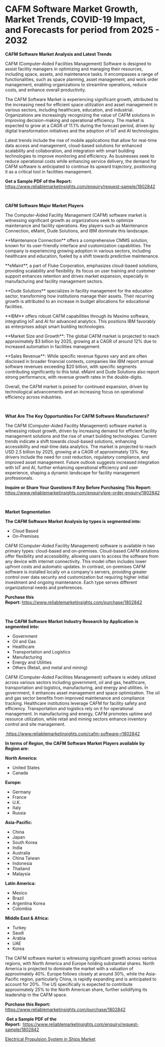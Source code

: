 <p><h1>CAFM Software Market Growth, Market Trends, COVID-19 Impact, and Forecasts for period from 2025 - 2032</h1></p><p><strong>CAFM Software Market Analysis and Latest Trends</strong></p>
<p><p>CAFM (Computer-Aided Facilities Management) Software is designed to assist facility managers in optimizing and managing their resources, including space, assets, and maintenance tasks. It encompasses a range of functionalities, such as space planning, asset management, and work order management, enabling organizations to streamline operations, reduce costs, and enhance overall productivity.</p><p>The CAFM Software Market is experiencing significant growth, attributed to the increasing need for efficient space utilization and asset management in various sectors, including healthcare, education, and industrial. Organizations are increasingly recognizing the value of CAFM solutions in improving decision-making and operational efficiency. The market is expected to grow at a CAGR of 11.1% during the forecast period, driven by digital transformation initiatives and the adoption of IoT and AI technologies. </p><p>Latest trends include the rise of mobile applications that allow for real-time data access and management, cloud-based solutions for enhanced scalability and collaboration, and integration with smart building technologies to improve monitoring and efficiency. As businesses seek to reduce operational costs while enhancing service delivery, the demand for CAFM software is anticipated to continue its upward trajectory, positioning it as a critical tool in facilities management.</p></p>
<p><strong>Get a Sample PDF of the Report:&nbsp;</strong> <a href="https://www.reliablemarketinsights.com/enquiry/request-sample/1802842?utm_campaign=3014&utm_medium=2&utm_source=Github&utm_content=ia&utm_term=10032025&utm_id=cafm-software">https://www.reliablemarketinsights.com/enquiry/request-sample/1802842</a></p>
<p>&nbsp;</p>
<p><strong>CAFM Software Major Market Players</strong></p>
<p><p>The Computer-Aided Facility Management (CAFM) software market is witnessing significant growth as organizations seek to optimize maintenance and facility operations. Key players such as Maintenance Connection, eMaint, Dude Solutions, and IBM dominate this landscape.</p><p>**Maintenance Connection** offers a comprehensive CMMS solution, known for its user-friendly interface and customization capabilities. The company is experiencing growing adoption in various sectors, including healthcare and education, fueled by a shift towards predictive maintenance. </p><p>**eMaint**, a part of Fluke Corporation, emphasizes cloud-based solutions, providing scalability and flexibility. Its focus on user training and customer support enhances retention and drives market expansion, especially in manufacturing and facility management sectors.</p><p>**Dude Solutions** specializes in facility management for the education sector, transforming how institutions manage their assets. Their recurring growth is attributed to an increase in budget allocations for educational facilities.</p><p>**IBM** offers robust CAFM capabilities through its Maximo software, integrating IoT and AI for advanced analytics. This positions IBM favorably as enterprises adopt smart building technologies.</p><p>**Market Size and Growth**: The global CAFM market is projected to reach approximately $3 billion by 2025, growing at a CAGR of around 12% due to increased automation in facilities management.</p><p>**Sales Revenue**: While specific revenue figures vary and are often disclosed in broader financial contexts, companies like IBM report annual software revenues exceeding $20 billion, with specific segments contributing significantly to this total. eMaint and Dude Solutions also report strong performance, with revenue growth rates in the double-digits.</p><p>Overall, the CAFM market is poised for continued expansion, driven by technological advancements and an increasing focus on operational efficiency across industries.</p></p>
<p>&nbsp;</p>
<p><strong>What Are The Key Opportunities For CAFM Software Manufacturers?</strong></p>
<p><p>The CAFM (Computer-Aided Facility Management) software market is witnessing robust growth, driven by increasing demand for efficient facility management solutions and the rise of smart building technologies. Current trends indicate a shift towards cloud-based solutions, enhancing accessibility and real-time data analytics. The market is projected to reach USD 2.5 billion by 2025, growing at a CAGR of approximately 13%. Key drivers include the need for cost reduction, regulatory compliance, and improved asset management. Future outlook suggests increased integration with IoT and AI, further enhancing operational efficiency and user experience, shaping a dynamic landscape for facility management professionals.</p></p>
<p><strong>Inquire or Share Your Questions If Any Before Purchasing This Report:</strong> <a href="https://www.reliablemarketinsights.com/enquiry/pre-order-enquiry/1802842?utm_campaign=3014&utm_medium=2&utm_source=Github&utm_content=ia&utm_term=10032025&utm_id=cafm-software">https://www.reliablemarketinsights.com/enquiry/pre-order-enquiry/1802842</a></p>
<p>&nbsp;</p>
<p><strong>Market Segmentation</strong></p>
<p><strong>The CAFM Software Market Analysis by types is segmented into:</strong></p>
<p><ul><li>Cloud Based</li><li>On-Premises</li></ul></p>
<p><p>CAFM (Computer-Aided Facility Management) software is available in two primary types: cloud-based and on-premises. Cloud-based CAFM solutions offer flexibility and accessibility, allowing users to access the software from any device with internet connectivity. This model often includes lower upfront costs and automatic updates. In contrast, on-premises CAFM software is installed locally on a company's servers, providing greater control over data security and customization but requiring higher initial investment and ongoing maintenance. Each type serves different organizational needs and preferences.</p></p>
<p><strong>Purchase this Report:&nbsp;</strong><a href="https://www.reliablemarketinsights.com/purchase/1802842?utm_campaign=3014&utm_medium=2&utm_source=Github&utm_content=ia&utm_term=10032025&utm_id=cafm-software">https://www.reliablemarketinsights.com/purchase/1802842</a></p>
<p>&nbsp;</p>
<p><strong>The CAFM Software Market Industry Research by Application is segmented into:</strong></p>
<p><ul><li>Government</li><li>Oil and Gas</li><li>Healthcare</li><li>Transportation and Logistics</li><li>Manufacturing</li><li>Energy and Utilities</li><li>Others (Retail, and metal and mining)</li></ul></p>
<p><p>CAFM (Computer-Aided Facilities Management) software is widely utilized across various sectors including government, oil and gas, healthcare, transportation and logistics, manufacturing, and energy and utilities. In government, it enhances asset management and space optimization. The oil and gas sector benefits from improved maintenance and compliance tracking. Healthcare institutions leverage CAFM for facility safety and efficiency. Transportation and logistics rely on it for operational management. In manufacturing and energy, CAFM promotes uptime and resource utilization, while retail and mining sectors enhance inventory control and site management.</p></p>
<p><a href="https://www.reliablemarketinsights.com/cafm-software-r1802842?utm_campaign=3014&utm_medium=2&utm_source=Github&utm_content=ia&utm_term=10032025&utm_id=cafm-software">&nbsp;https://www.reliablemarketinsights.com/cafm-software-r1802842</a></p>
<p><strong>In terms of Region, the CAFM Software Market Players available by Region are:</strong></p>
<p>
    <p> <strong> North America: </strong>
        <ul>
            <li>United States</li>
            <li>Canada</li>
        </ul>
        </p> 
    <p> <strong> Europe: </strong>
        <ul>
            <li>Germany</li>
            <li>France</li>
            <li>U.K.</li>
            <li>Italy</li>
            <li>Russia</li>
        </ul>
        </p> 
    <p> <strong> Asia-Pacific: </strong>
        <ul>
            <li>China</li>
            <li>Japan</li>
            <li>South Korea</li>
            <li>India</li>
            <li>Australia</li>
            <li>China Taiwan</li>
            <li>Indonesia</li>
            <li>Thailand</li>
            <li>Malaysia</li>
        </ul>
        </p> 
    <p> <strong> Latin America: </strong>
        <ul>
            <li>Mexico</li>
            <li>Brazil</li>
            <li>Argentina Korea</li>
            <li>Colombia</li>
        </ul>
        </p> 
    <p> <strong> Middle East & Africa: </strong>
        <ul>
            <li>Turkey</li>
            <li>Saudi</li>
            <li>Arabia</li>
            <li>UAE</li>
            <li>Korea</li>
        </ul>
    </p>
    </p>
<p><p>The CAFM software market is witnessing significant growth across various regions, with North America and Europe holding substantial shares. North America is projected to dominate the market with a valuation of approximately 40%. Europe follows closely at around 30%, while the Asia-Pacific region, particularly China, is rapidly expanding and is anticipated to account for 20%. The US specifically is expected to contribute approximately 25% to the North American share, further solidifying its leadership in the CAFM space.</p></p>
<p><strong>Purchase this Report: </strong><a href="https://www.reliablemarketinsights.com/purchase/1802842?utm_campaign=3014&utm_medium=2&utm_source=Github&utm_content=ia&utm_term=10032025&utm_id=cafm-software">https://www.reliablemarketinsights.com/purchase/1802842</a></p>
<p>&nbsp;<strong>Get a Sample PDF of the Report:&nbsp;&nbsp;</strong><a href="https://www.reliablemarketinsights.com/enquiry/request-sample/1802842?utm_campaign=3014&utm_medium=2&utm_source=Github&utm_content=ia&utm_term=10032025&utm_id=cafm-software">https://www.reliablemarketinsights.com/enquiry/request-sample/1802842</a></p>
<p><strong></strong></p>
<p><p><a href="https://github.com/saaindosya/Market-Research-Report-List-1/blob/main/electrical-propulsion-system-in-ships-market.md?utm_campaign=3014&utm_medium=2&utm_source=Github&utm_content=ia&utm_term=10032025&utm_id=cafm-software">Electrical Propulsion System in Ships Market</a></p></p>